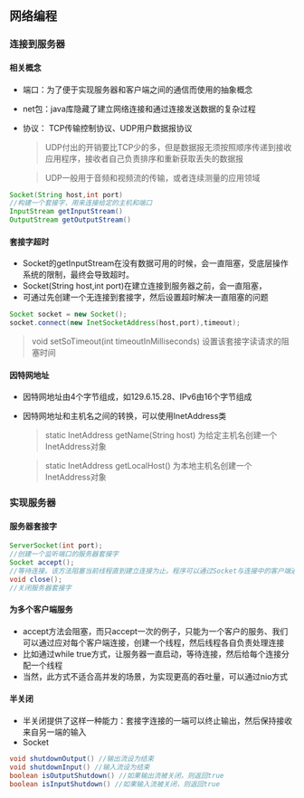## 网络编程

### 连接到服务器

#### 相关概念
- 端口：为了便于实现服务器和客户端之间的通信而使用的抽象概念
- net包：java库隐藏了建立网络连接和通过连接发送数据的复杂过程
- 协议： TCP传输控制协议、UDP用户数据报协议
  > UDP付出的开销要比TCP少的多，但是数据报无须按照顺序传递到接收应用程序，接收者自己负责排序和重新获取丢失的数据报
  
  > UDP一般用于音频和视频流的传输，或者连续测量的应用领域

```java
Socket(String host,int port)
//构建一个套接字，用来连接给定的主机和端口
InputStream getInputStream()
OutputStream getOutputStream()
```

#### 套接字超时
- Socket的getInputStream在没有数据可用的时候，会一直阻塞，受底层操作系统的限制，最终会导致超时。
- Socket(String host,int port)在建立连接到服务器之前，会一直阻塞，
- 可通过先创建一个无连接到套接字，然后设置超时解决一直阻塞的问题
```java
Socket socket = new Socket();
socket.connect(new InetSocketAddress(host,port),timeout);
```

> void setSoTimeout(int timeoutInMilliseconds) 设置该套接字读请求的阻塞时间

#### 因特网地址
- 因特网地址由4个字节组成，如129.6.15.28、IPv6由16个字节组成
- 因特网地址和主机名之间的转换，可以使用InetAddress类
  > static InetAddress getName(String host) 为给定主机名创建一个InetAddress对象

  > static InetAddress getLocalHost() 为本地主机名创建一个InetAddress对象


### 实现服务器

#### 服务器套接字
```java
ServerSocket(int port);
//创建一个监听端口的服务器套接字
Socket accept();
//等待连接。该方法阻塞当前线程直到建立连接为止。程序可以通过Socket与连接中的客户端通信
void close();
//关闭服务器套接字
```

#### 为多个客户端服务
- accept方法会阻塞，而只accept一次的例子，只能为一个客户的服务、我们可以通过应对每个客户端连接，创建一个线程，然后线程各自负责处理连接
- 比如通过while true方式，让服务器一直启动，等待连接，然后给每个连接分配一个线程
- 当然，此方式不适合高并发的场景，为实现更高的吞吐量，可以通过nio方式

#### 半关闭
- 半关闭提供了这样一种能力：套接字连接的一端可以终止输出，然后保持接收来自另一端的输入
- Socket
```java
void shutdownOutput() //输出流设为结束
void shutdownInput() //输入流设为结束
boolean isOutputShutdown() //如果输出流被关闭，则返回true
boolean isInputShutdown() //如果输入流被关闭，则返回true
```



